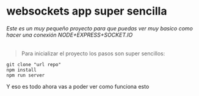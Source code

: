 # websockets app super sencilla 

###### Este es un muy pequeño proyecto para que puedas ver muy basico como hacer una conexión NODE+EXPRESS+SOCKET.IO

>Para inicializar el proyecto los pasos son super sencillos:

```
git clone "url repo"
npm install
npm run server
```
Y eso es todo ahora vas a poder ver como funciona esto

